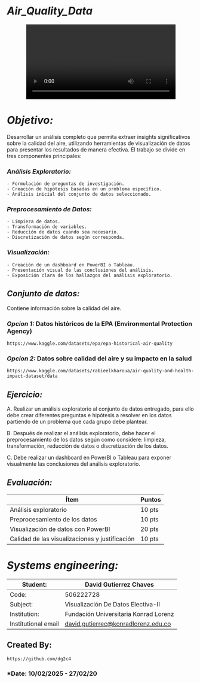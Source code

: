 # *Air_Quality_Data*

<p align="center">
  <video src="" width=400/>
<p/>


# *Objetivo:* 
Desarrollar un análisis completo que permita extraer insights significativos sobre la calidad del aire, utilizando herramientas de visualización de datos para presentar los resultados de manera efectiva. 
El trabajo se divide en tres componentes principales:

### *Análisis Exploratorio:*
    - Formulación de preguntas de investigación.
    - Creación de hipótesis basadas en un problema específico.
    - Análisis inicial del conjunto de datos seleccionado.

### *Preprocesamiento de Datos:*
    - Limpieza de datos.
    - Transformación de variables.
    - Reducción de datos cuando sea necesario.
    - Discretización de datos según corresponda.

### *Visualización:*
    - Creación de un dashboard en PowerBI o Tableau.
    - Presentación visual de las conclusiones del análisis.
    - Exposición clara de los hallazgos del análisis exploratorio.


## *Conjunto de datos:* 
Contiene información sobre la calidad del aire.

### *Opcion 1:* Datos históricos de la EPA (Environmental Protection Agency)
    https://www.kaggle.com/datasets/epa/epa-historical-air-quality
### *Opcion 2:* Datos sobre calidad del aire y su impacto en la salud
    https://www.kaggle.com/datasets/rabieelkharoua/air-quality-and-health-impact-dataset/data 


## *Ejercicio:*
  A. Realizar un análisis exploratorio al conjunto de datos entregado, para ello debe crear diferentes preguntas e hipótesis a resolver en los datos partiendo de un problema que cada grupo debe plantear.
  
  B. Después de realizar el análisis exploratorio, debe hacer el preprocesamiento de los datos según como considere: limpieza, transformación, reducción de datos o discretización de los datos.
  
  C. Debe realizar un dashboard en PowerBI o Tableau para exponer visualmente las conclusiones del análisis exploratorio.
    

## *Evaluación:*
| Ítem | Puntos |
|------|--------|
| Análisis exploratorio | 10 pts |
| Preprocesamiento de los datos | 10 pts |
| Visualización de datos con PowerBI | 20 pts |
| Calidad de las visualizaciones y justificación | 10 pts |


# *Systems engineering:*
| Student: | David Gutierrez Chaves |
|------|--------|
| Code: | 506222728 |
| Subject: | Visualización De Datos Electiva-II |
| Institution: | Fundación Universitaria Konrad Lorenz |
| Institutional email | david.gutierrec@konradlorenz.edu.co |
  

## Created By:
    https://github.com/dg2c4
    
### *Date: 10/02/2025 - 27/02/20
